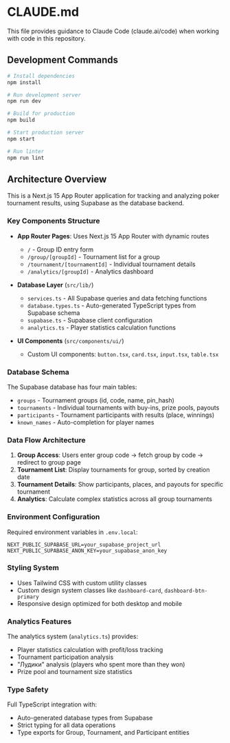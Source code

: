 # CLAUDE.md

This file provides guidance to Claude Code (claude.ai/code) when working with code in this repository.

## Development Commands

```bash
# Install dependencies
npm install

# Run development server
npm run dev

# Build for production
npm build

# Start production server  
npm start

# Run linter
npm run lint
```

## Architecture Overview

This is a Next.js 15 App Router application for tracking and analyzing poker tournament results, using Supabase as the database backend.

### Key Components Structure

- **App Router Pages**: Uses Next.js 15 App Router with dynamic routes
  - `/` - Group ID entry form
  - `/group/[groupId]` - Tournament list for a group
  - `/tournament/[tournamentId]` - Individual tournament details
  - `/analytics/[groupId]` - Analytics dashboard

- **Database Layer** (`src/lib/`)
  - `services.ts` - All Supabase queries and data fetching functions
  - `database.types.ts` - Auto-generated TypeScript types from Supabase schema
  - `supabase.ts` - Supabase client configuration
  - `analytics.ts` - Player statistics calculation functions

- **UI Components** (`src/components/ui/`)
  - Custom UI components: `button.tsx`, `card.tsx`, `input.tsx`, `table.tsx`

### Database Schema

The Supabase database has four main tables:
- `groups` - Tournament groups (id, code, name, pin_hash)
- `tournaments` - Individual tournaments with buy-ins, prize pools, payouts
- `participants` - Tournament participants with results (place, winnings)
- `known_names` - Auto-completion for player names

### Data Flow Architecture

1. **Group Access**: Users enter group code → fetch group by code → redirect to group page
2. **Tournament List**: Display tournaments for group, sorted by creation date
3. **Tournament Details**: Show participants, places, and payouts for specific tournament
4. **Analytics**: Calculate complex statistics across all group tournaments

### Environment Configuration

Required environment variables in `.env.local`:
```
NEXT_PUBLIC_SUPABASE_URL=your_supabase_project_url
NEXT_PUBLIC_SUPABASE_ANON_KEY=your_supabase_anon_key
```

### Styling System

- Uses Tailwind CSS with custom utility classes
- Custom design system classes like `dashboard-card`, `dashboard-btn-primary`
- Responsive design optimized for both desktop and mobile

### Analytics Features

The analytics system (`analytics.ts`) provides:
- Player statistics calculation with profit/loss tracking
- Tournament participation analysis  
- "Лудики" analysis (players who spent more than they won)
- Prize pool and tournament size statistics

### Type Safety

Full TypeScript integration with:
- Auto-generated database types from Supabase
- Strict typing for all data operations
- Type exports for Group, Tournament, and Participant entities